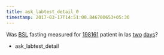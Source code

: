 ```yaml
---
title: ask_labtest_detail_0
timestamp: 2017-03-17T14:51:08.846780653+05:30
---
```


Was [BSL](labtest_name) fasting measured for [198161](number/patient_id) patient in las [two](count) [days](is_years_months_days_hours_minutes)?
* ask_labtest_detail
